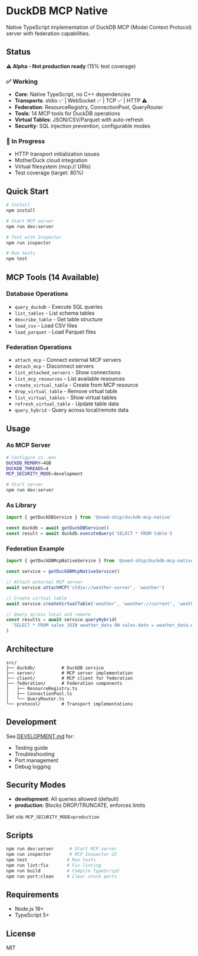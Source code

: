 # DuckDB MCP Native

Native TypeScript implementation of DuckDB MCP (Model Context Protocol) server with federation capabilities.

## Status

**⚠️ Alpha - Not production ready** (15% test coverage)

### ✅ Working

- **Core**: Native TypeScript, no C++ dependencies
- **Transports**: stdio ✅ | WebSocket ✅ | TCP ✅ | HTTP ⚠️
- **Federation**: ResourceRegistry, ConnectionPool, QueryRouter
- **Tools**: 14 MCP tools for DuckDB operations
- **Virtual Tables**: JSON/CSV/Parquet with auto-refresh
- **Security**: SQL injection prevention, configurable modes

### 🚧 In Progress

- HTTP transport initialization issues
- MotherDuck cloud integration
- Virtual filesystem (mcp:// URIs)
- Test coverage (target: 80%)

## Quick Start

```bash
# Install
npm install

# Start MCP server
npm run dev:server

# Test with Inspector
npm run inspector

# Run tests
npm test
```

## MCP Tools (14 Available)

### Database Operations

- `query_duckdb` - Execute SQL queries
- `list_tables` - List schema tables
- `describe_table` - Get table structure
- `load_csv` - Load CSV files
- `load_parquet` - Load Parquet files

### Federation Operations

- `attach_mcp` - Connect external MCP servers
- `detach_mcp` - Disconnect servers
- `list_attached_servers` - Show connections
- `list_mcp_resources` - List available resources
- `create_virtual_table` - Create from MCP resource
- `drop_virtual_table` - Remove virtual table
- `list_virtual_tables` - Show virtual tables
- `refresh_virtual_table` - Update table data
- `query_hybrid` - Query across local/remote data

## Usage

### As MCP Server

```bash
# Configure in .env
DUCKDB_MEMORY=4GB
DUCKDB_THREADS=4
MCP_SECURITY_MODE=development

# Start server
npm run dev:server
```

### As Library

```typescript
import { getDuckDBService } from '@seed-ship/duckdb-mcp-native'

const duckdb = await getDuckDBService()
const result = await duckdb.executeQuery('SELECT * FROM table')
```

### Federation Example

```typescript
import { getDuckDBMcpNativeService } from '@seed-ship/duckdb-mcp-native'

const service = getDuckDBMcpNativeService()

// Attach external MCP server
await service.attachMCP('stdio://weather-server', 'weather')

// Create virtual table
await service.createVirtualTable('weather', 'weather://current', 'weather_data')

// Query across local and remote
const results = await service.queryHybrid(
  'SELECT * FROM sales JOIN weather_data ON sales.date = weather_data.date'
)
```

## Architecture

```
src/
├── duckdb/          # DuckDB service
├── server/          # MCP server implementation
├── client/          # MCP client for federation
├── federation/      # Federation components
│   ├── ResourceRegistry.ts
│   ├── ConnectionPool.ts
│   └── QueryRouter.ts
└── protocol/        # Transport implementations
```

## Development

See [DEVELOPMENT.md](docs/DEVELOPMENT.md) for:

- Testing guide
- Troubleshooting
- Port management
- Debug logging

## Security Modes

- **development**: All queries allowed (default)
- **production**: Blocks DROP/TRUNCATE, enforces limits

Set via: `MCP_SECURITY_MODE=production`

## Scripts

```bash
npm run dev:server      # Start MCP server
npm run inspector       # MCP Inspector UI
npm test               # Run tests
npm run lint:fix       # Fix linting
npm run build          # Compile TypeScript
npm run port:clean     # Clear stuck ports
```

## Requirements

- Node.js 18+
- TypeScript 5+

## License

MIT
